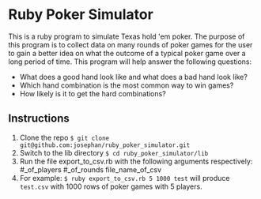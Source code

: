 # Ruby Poker Simulator

This is a ruby program to simulate Texas hold 'em poker. The purpose of this program is to collect data on many rounds of poker games for the user to gain a better idea on what the outcome of a typical poker game over a long period of time. This program will help answer the following questions:
* What does a good hand look like and what does a bad hand look like?
* Which hand combination is the most common way to win games?
* How likely is it to get the hard combinations?

## Instructions

1. Clone the repo `$ git clone git@github.com:josephan/ruby_poker_simulator.git`
2. Switch to the lib directory `$ cd ruby_poker_simulator/lib`
3. Run the file export_to_csv.rb with the following arguments respectively: #_of_players #_of_rounds file_name_of_csv
4. For example: `$ ruby export_to_csv.rb 5 1000 test` will produce `test.csv` with 1000 rows of poker games with 5 players.



